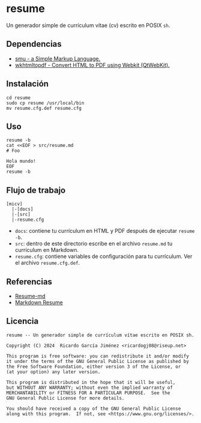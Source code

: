# resume

Un generador simple de currículum vítae (cv) escrito en POSIX `sh`.

## Dependencias

* [smu - a Simple Markup Language.](https://github.com/karlb/smu)
* [wkhtmltopdf - Convert HTML to PDF using Webkit (QtWebKit).](https://github.com/wkhtmltopdf/wkhtmltopdf)

## Instalación

```
cd resume
sudo cp resume /usr/local/bin
mv resume.cfg.def resume.cfg
```

## Uso

```
resume -b
cat <<EOF > src/resume.md
# Foo

Hola mundo!
EOF
resume -b
```

## Flujo de trabajo

```
[micv]
  |-[docs]
  |-[src]
  |-resume.cfg
```

* `docs`: contiene tu currículum en HTML y PDF después de ejecutar `resume -b`.
* `src`: dentro de este directorio escribe en el archivo `resume.md` tu currículum en Markdown.
* `resume.cfg`: contiene variables de configuración para tu currículum. Ver el archivo `resume.cfg.def`.

## Referencias

* [Resume-md](https://github.com/siph/resume-md)
* [Markdown Resume](https://github.com/tengjuilin/markdown-resume)

## Licencia

```
resume -- Un generador simple de currículum vítae escrito en POSIX sh.

Copyright (C) 2024  Ricardo García Jiménez <ricardogj08@riseup.net>

This program is free software: you can redistribute it and/or modify
it under the terms of the GNU General Public License as published by
the Free Software Foundation, either version 3 of the License, or
(at your option) any later version.

This program is distributed in the hope that it will be useful,
but WITHOUT ANY WARRANTY; without even the implied warranty of
MERCHANTABILITY or FITNESS FOR A PARTICULAR PURPOSE.  See the
GNU General Public License for more details.

You should have received a copy of the GNU General Public License
along with this program.  If not, see <https://www.gnu.org/licenses/>.
```

